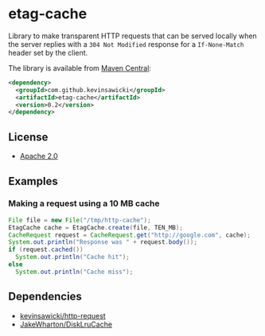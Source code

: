 # etag-cache

Library to make transparent HTTP requests that can be served locally when
the server replies with a `304 Not Modified` response for a `If-None-Match`
header set by the client.

The library is available from [Maven Central](http://search.maven.org/#artifactdetails%7Ccom.github.kevinsawicki%7Cetag-cache%7C0.1%7Cjar):

```xml
<dependency>
  <groupId>com.github.kevinsawicki</groupId>
  <artifactId>etag-cache</artifactId>
  <version>0.2</version>
</dependency>
```

## License

  * [Apache 2.0](http://www.apache.org/licenses/LICENSE-2.0.html)

## Examples

### Making a request using a 10 MB cache

```java
File file = new File("/tmp/http-cache");
EtagCache cache = EtagCache.create(file, TEN_MB);
CacheRequest request = CacheRequest.get("http://google.com", cache);
System.out.println("Response was " + request.body());
if (request.cached())
  System.out.println("Cache hit");
else
  System.out.println("Cache miss");
```

## Dependencies

  * [kevinsawicki/http-request](https://github.com/kevinsawicki/http-request)
  * [JakeWharton/DiskLruCache](https://github.com/JakeWharton/DiskLruCache)
